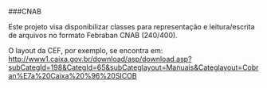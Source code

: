 ###CNAB

Este projeto visa disponibilizar classes para representação e leitura/escrita de arquivos no formato Febraban CNAB (240/400).

O layout da CEF, por exemplo, se encontra em: http://www1.caixa.gov.br/download/asp/download.asp?subCategId=198&CategId=65&subCateglayout=Manuais&Categlayout=Cobran%E7a%20Caixa%20%96%20SICOB